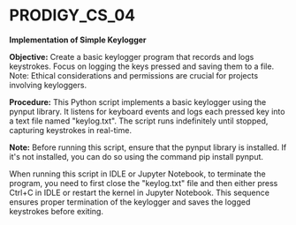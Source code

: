 # PRODIGY_CS_04
**Implementation of Simple Keylogger**

**Objective:**
Create a basic keylogger program that records and logs keystrokes. 
Focus on logging the keys pressed and saving them to a file. 
Note: Ethical considerations and permissions are crucial for projects involving keyloggers.

**Procedure:**
This Python script implements a basic keylogger using the pynput library. 
It listens for keyboard events and logs each pressed key into a text file named "keylog.txt". 
The script runs indefinitely until stopped, capturing keystrokes in real-time.

**Note:** 
Before running this script, ensure that the pynput library is installed.
If it's not installed, you can do so using the command pip install pynput.

When running this script in IDLE or Jupyter Notebook, to terminate the program, you need to first close the "keylog.txt" file 
and then either press Ctrl+C in IDLE or restart the kernel in Jupyter Notebook. 
This sequence ensures proper termination of the keylogger and saves the logged keystrokes before exiting.
